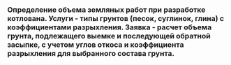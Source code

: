 ### Определение объема земляных работ при разработке котлована. Услуги - типы грунтов (песок, суглинок, глина) с коэффициентами разрыхления. Заявка - расчет объема грунта, подлежащего выемке и последующей обратной засыпке, с учетом углов откоса и коэффициента разрыхления для выбранного состава грунта.